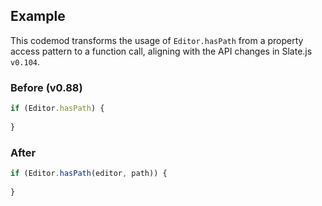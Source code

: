 


## Example
This codemod transforms the usage of `Editor.hasPath` from a property access pattern to a function call, aligning with the API changes in Slate.js `v0.104`.


### Before (v0.88)

```ts
if (Editor.hasPath) {
  
}
```

### After

```ts
if (Editor.hasPath(editor, path)) {
  
}
```

